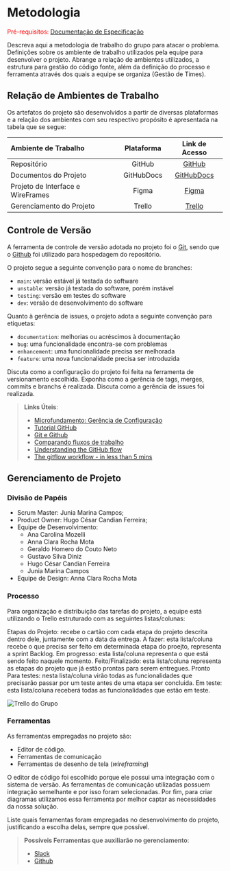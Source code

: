 
# Metodologia

<span style="color:red">Pré-requisitos: <a href="2-Especificação do Projeto.md"> Documentação de Especificação</a></span>

Descreva aqui a metodologia de trabalho do grupo para atacar o problema. Definições sobre os ambiente de trabalho utilizados pela  equipe para desenvolver o projeto. Abrange a relação de ambientes utilizados, a estrutura para gestão do código fonte, além da definição do processo e ferramenta através dos quais a equipe se organiza (Gestão de Times).

## Relação de Ambientes de Trabalho

Os artefatos do projeto são desenvolvidos a partir de diversas plataformas e a relação dos ambientes com seu respectivo propósito é apresentada na tabela que se segue:

Ambiente de Trabalho|Plataforma|Link de Acesso
|:------------------|:--------:|:------------:| 
|Repositório|GitHub|[GitHub](https://github.com/ICEI-PUC-Minas-PMV-ADS/pmv-ads-2024-1-e4-proj-dad-t3-mei) |
|Documentos do Projeto|GitHubDocs| [GitHubDocs](https://github.com/ICEI-PUC-Minas-PMV-ADS/pmv-ads-2024-1-e4-proj-dad-t3-mei/tree/main/docs) |
|Projeto de Interface e WireFrames| Figma| [Figma]() |
|Gerenciamento do Projeto|Trello| [Trello](https://trello.com/b/aP9pRNed/projeto-puc-eixo-4) |

## Controle de Versão

A ferramenta de controle de versão adotada no projeto foi o
[Git](https://git-scm.com/), sendo que o [Github](https://github.com)
foi utilizado para hospedagem do repositório.

O projeto segue a seguinte convenção para o nome de branches:

- `main`: versão estável já testada do software
- `unstable`: versão já testada do software, porém instável
- `testing`: versão em testes do software
- `dev`: versão de desenvolvimento do software

Quanto à gerência de issues, o projeto adota a seguinte convenção para
etiquetas:

- `documentation`: melhorias ou acréscimos à documentação
- `bug`: uma funcionalidade encontra-se com problemas
- `enhancement`: uma funcionalidade precisa ser melhorada
- `feature`: uma nova funcionalidade precisa ser introduzida

Discuta como a configuração do projeto foi feita na ferramenta de versionamento escolhida. Exponha como a gerência de tags, merges, commits e branchs é realizada. Discuta como a gerência de issues foi realizada.

> **Links Úteis**:
> - [Microfundamento: Gerência de Configuração](https://pucminas.instructure.com/courses/87878/)
> - [Tutorial GitHub](https://guides.github.com/activities/hello-world/)
> - [Git e Github](https://www.youtube.com/playlist?list=PLHz_AreHm4dm7ZULPAmadvNhH6vk9oNZA)
>  - [Comparando fluxos de trabalho](https://www.atlassian.com/br/git/tutorials/comparing-workflows)
> - [Understanding the GitHub flow](https://guides.github.com/introduction/flow/)
> - [The gitflow workflow - in less than 5 mins](https://www.youtube.com/watch?v=1SXpE08hvGs)

## Gerenciamento de Projeto

### Divisão de Papéis

- Scrum Master: Junia Marina Campos;
- Product Owner: Hugo César Candian Ferreira;
- Equipe de Desenvolvimento:
  - Ana Carolina Mozelli
  - Anna Clara Rocha Mota
  - Geraldo Homero do Couto Neto
  - Gustavo Silva Diniz
  - Hugo César Candian Ferreira
  - Junia Marina Campos
- Equipe de Design: Anna Clara Rocha Mota

### Processo

Para organização e distribuição das tarefas do projeto, a equipe está utilizando o Trello estruturado com as seguintes listas/colunas:

Etapas do Projeto: recebe o cartão com cada etapa do projeto descrita dentro dele, juntamente com a data da entrega.
A fazer: esta lista/coluna recebe o que precisa ser feito em determinada etapa do proejto, representa a sprint Backlog.
Em progresso: esta lista/coluna representa o que está sendo feito naquele momento.
Feito/Finalizado: esta lista/coluna representa as etapas do projeto que já estão prontas para serem entregues.
Pronto Para testes: nesta lista/coluna virão todas as funcionalidades que precisarão passar por um teste antes de uma etapa ser concluida.
Em teste: esta lista/coluna receberá todas as funcionalidades que estão em teste.

![Trello do Grupo](https://github.com/ICEI-PUC-Minas-PMV-ADS/pmv-ads-2024-1-e4-proj-dad-t3-mei/assets/70844369/9244afd1-9494-4064-904d-299aeeda29b1)

### Ferramentas

As ferramentas empregadas no projeto são:

- Editor de código.
- Ferramentas de comunicação
- Ferramentas de desenho de tela (_wireframing_)

O editor de código foi escolhido porque ele possui uma integração com o sistema de versão. As ferramentas de comunicação utilizadas possuem integração semelhante e por isso foram selecionadas. Por fim, para criar diagramas utilizamos essa ferramenta por melhor captar as necessidades da nossa solução.

Liste quais ferramentas foram empregadas no desenvolvimento do projeto, justificando a escolha delas, sempre que possível.
 
> **Possíveis Ferramentas que auxiliarão no gerenciamento**: 
> - [Slack](https://slack.com/)
> - [Github](https://github.com/)
